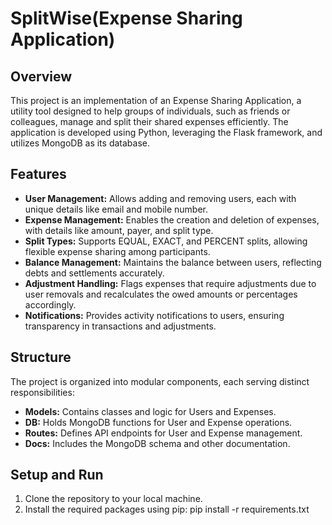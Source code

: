 # SplitWise(Expense Sharing Application)

## Overview
This project is an implementation of an Expense Sharing Application, a utility tool designed to help groups of individuals, such as friends or colleagues, manage and split their shared expenses efficiently. The application is developed using Python, leveraging the Flask framework, and utilizes MongoDB as its database.

## Features
- **User Management:** Allows adding and removing users, each with unique details like email and mobile number.
- **Expense Management:** Enables the creation and deletion of expenses, with details like amount, payer, and split type.
- **Split Types:** Supports EQUAL, EXACT, and PERCENT splits, allowing flexible expense sharing among participants.
- **Balance Management:** Maintains the balance between users, reflecting debts and settlements accurately.
- **Adjustment Handling:** Flags expenses that require adjustments due to user removals and recalculates the owed amounts or percentages accordingly.
- **Notifications:** Provides activity notifications to users, ensuring transparency in transactions and adjustments.

## Structure
The project is organized into modular components, each serving distinct responsibilities:
- **Models:** Contains classes and logic for Users and Expenses.
- **DB:** Holds MongoDB functions for User and Expense operations.
- **Routes:** Defines API endpoints for User and Expense management.
- **Docs:** Includes the MongoDB schema and other documentation.

## Setup and Run
1. Clone the repository to your local machine.
2. Install the required packages using pip:
   pip install -r requirements.txt
